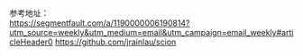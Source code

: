 参考地址：  
https://segmentfault.com/a/1190000006190814?utm_source=weekly&utm_medium=email&utm_campaign=email_weekly#articleHeader0
https://github.com/jrainlau/scion



